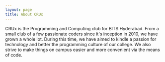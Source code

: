 ```yaml
---
layout: page
title: About CRUx
---
```


CRUx is the Programming and Computing club for BITS Hyderabad. From a small club of a few passionate coders
since it's inception in 2010, we have grown a whole lot. During this time, we have aimed to kindle a passion
for
technology and better the programming culture of our college. We also strive to make things on campus easier
and
more convenient via the means of code.
